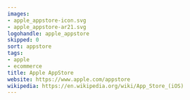 ```yaml
---
images:
- apple_appstore-icon.svg
- apple_appstore-ar21.svg
logohandle: apple_appstore
skipped: 0
sort: appstore
tags:
- apple
- ecommerce
title: Apple AppStore
website: https://www.apple.com/appstore
wikipedia: https://en.wikipedia.org/wiki/App_Store_(iOS)
---
```

